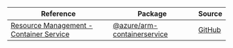 | Reference | Package | Source |
|---|---|---|
|[Resource Management - Container Service](arm-containerservice-readme.md)|[@azure/arm-containerservice](https://www.npmjs.com/package/@azure/arm-containerservice)|[GitHub](https://github.com/Azure/azure-sdk-for-js/blob/main/sdk/containerservice/arm-containerservice)|
